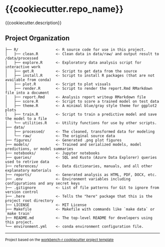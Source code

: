 {{cookiecutter.repo_name}}
==============================

{{cookiecutter.description}}

Project Organization
------------

    ├── R/                 <- R source code for use in this project.
    │   ├── clean.R        <- Clean data in data/raw/ and output result to /data/processed
    │   ├── explore.R      <- Exploratory data analysis script for interactive work
    │   ├── get.R          <- Script to get data from the source
    │   ├── install.R      <- Script to install R packages (that are not available from conda)
    │   ├── plot.R         <- Script to plot visuals
    │   ├── render.R       <- Script to render the report.Rmd RMarkdown file into a document
    │   ├── report.Rmd     <- Analysis report writeup RMarkdown file
    │   ├── score.R        <- Script to score a trained model on test data
    │   ├── theme.R        <- A minimal blue/gray style theme for ggplot2 plots
    │   ├── train.R        <- Script to train a predictive model and save the model to a file
    │   └── utilities.R    <- Utility functions for use by other scripts.
    ├── data/
    │   ├── processed/     <- The cleaned, transformed data for modeling
    │   └── raw/           <- The original source data
    ├── figures/           <- Generated .png plot figures
    ├── models/            <- Trained and serialized models, model predictions, or model summaries
    ├── notebooks/         <- Jupyter notebooks
    ├── queries/           <- SQL and Kusto (Azure Data Explorer) queries used to retrive data
    ├── references/        <- Data dictionaries, manuals, and all other explanatory materials
    ├── reports/           <- Generated analysis as HTML, PDF, DOCX, etc.
    ├── .env               <- Environment variables including configurations and any secret keys
    ├── .gitignore         <- List of file patterns for Git to ignore from version control
    ├── .here              <- Tells the "here" package that this is the project root directory
    ├── LICENSE            <- MIT License
    ├── Makefile           <- Makefile with commands like `make data` or `make train`
    ├── README.md          <- The top-level README for developers using this project.
    └── environment.yml    <- conda environment configuration file.

--------

<p><small>Project based on the <a target="_blank" href="https://github.com/alexkyllo/workbench-r">workbench-r cookiecutter project template</a></small></p>
